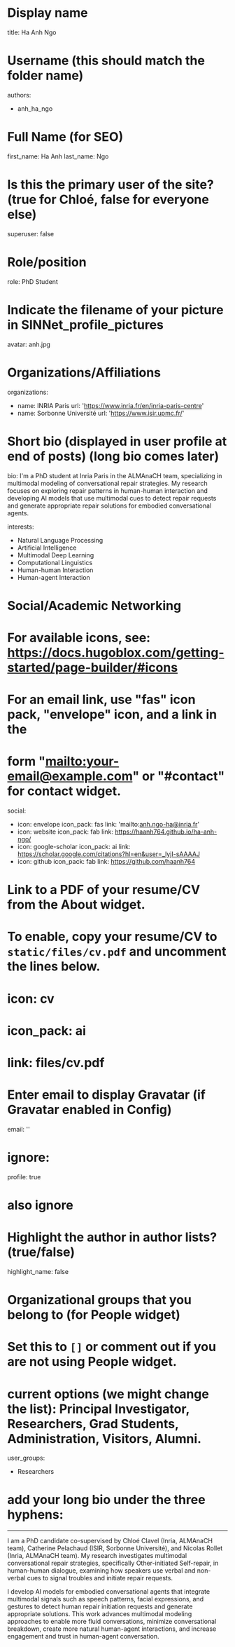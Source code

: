 # Display name

title: Ha Anh Ngo

# Username (this should match the folder name)
authors:
- anh_ha_ngo

# Full Name (for SEO)

first_name: Ha Anh
last_name: Ngo

# Is this the primary user of the site? (true for Chloé, false for everyone else)

superuser: false

# Role/position

role: PhD Student

# Indicate the filename of your picture in SINNet_profile_pictures

avatar: anh.jpg

# Organizations/Affiliations

organizations:

- name: INRIA Paris
url: 'https://www.inria.fr/en/inria-paris-centre'
- name: Sorbonne Université
url: 'https://www.isir.upmc.fr/'

# Short bio (displayed in user profile at end of posts) (long bio comes later)

bio: I'm a PhD student at Inria Paris in the ALMAnaCH team, specializing in multimodal modeling of conversational repair strategies. My research focuses on exploring repair patterns in human-human interaction and developing AI models that use multimodal cues to detect repair requests and generate appropriate repair solutions for embodied conversational agents.

interests:

- Natural Language Processing
- Artificial Intelligence
- Multimodal Deep Learning
- Computational Linguistics
- Human-human Interaction
- Human-agent Interaction

# Social/Academic Networking

# For available icons, see: https://docs.hugoblox.com/getting-started/page-builder/#icons

# For an email link, use "fas" icon pack, "envelope" icon, and a link in the

# form "[mailto:your-email@example.com](mailto:your-email@example.com)" or "#contact" for contact widget.

social:

- icon: envelope
icon_pack: fas
link: 'mailto:anh.ngo-ha@inria.fr'
- icon: website
icon_pack: fab
link: https://haanh764.github.io/ha-anh-ngo/
- icon: google-scholar
icon_pack: ai
link: https://scholar.google.com/citations?hl=en&user=_lyjI-sAAAAJ
- icon: github
icon_pack: fab
link: https://github.com/haanh764

# Link to a PDF of your resume/CV from the About widget.

# To enable, copy your resume/CV to `static/files/cv.pdf` and uncomment the lines below.

# icon: cv

# icon_pack: ai

# link: files/cv.pdf

# Enter email to display Gravatar (if Gravatar enabled in Config)

email: ''

# ignore:

profile: true

# also ignore

# Highlight the author in author lists? (true/false)

highlight_name: false

# Organizational groups that you belong to (for People widget)

# Set this to `[]` or comment out if you are not using People widget.

# current options (we might change the list): Principal Investigator, Researchers, Grad Students, Administration, Visitors, Alumni.

user_groups:

- Researchers

# add your long bio under the three hyphens:

---

I am a PhD candidate co-supervised by Chloé Clavel (Inria, ALMAnaCH team), Catherine Pelachaud (ISIR, Sorbonne Université), and Nicolas Rollet (Inria, ALMAnaCH team). My research investigates multimodal conversational repair strategies, specifically Other-initiated Self-repair, in human-human dialogue, examining how speakers use verbal and non-verbal cues to signal troubles and initiate repair requests. 

I develop AI models for embodied conversational agents that integrate multimodal signals such as speech patterns, facial expressions, and gestures to detect human repair initiation requests and generate appropriate solutions. This work advances multimodal modeling approaches to enable more fluid conversations, minimize conversational breakdown, create more natural human-agent interactions, and increase engagement and trust in human-agent conversation.
